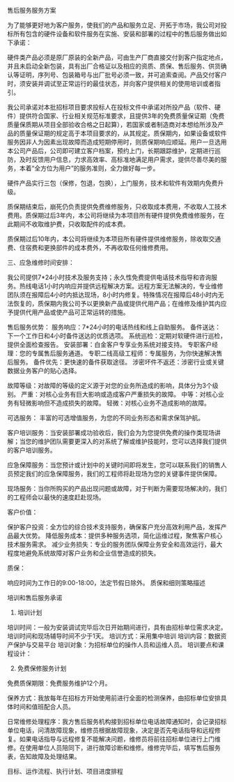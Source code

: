 售后服务服务方案

为了能够更好地为客户服务，使我们的产品和服务立足、开拓于市场，我公司对投标所有包含的硬件设备和软件服务在实施、安装和部署的过程中的售后服务做出如下承诺：

硬件类产品必须是原厂原装的全新产品，可由生产厂商直接交付到客户指定地点，并且未启动全新包装，具有出厂合格证以及相应的资质、质保、售后服务、供货确认等证明，序列号、包装箱号与出厂批号必须一致，并可追索查阅。产品交付客户时，须安装并调试至正常运行的最佳状态，并向客户提供相关的使用培训或者指引。

我公司承诺对本批招标项目要求投标人在投标文件中承诺对所投产品（软件、硬件）提供符合国家、行业相关规范标准要求，且提供3年的免费质量保证期（免费质量保质期从项目全部验收合格之日起算），若国家或者制造商对本想给所涉及产品的质量保证期的规定高于本项目要求的，从其规定。质保期内，如果设备或软件服务因非人为因素出现故障而造成短期停用时，则质保期响应顺延。用户一旦选用本公司产品后，公司即可建立客户档案，预约上门，长期跟踪维护，定期进行巡防，及时反馈用户信息，力求高效率、高标准地满足用户需求，提供尽善尽美的服务，本着“全方位为用户”的服务准则，全力做好每一步。

硬件产品实行三包（保修，包退，包换），上门服务，技术和软件有效期内免费升级。

质保期结束后，崩死仍负责提供免费维修服务，只收取成本费用，不收取人工技术费用。质保期过后3年内，本公司将继续为本项目所有硬件提供免费维修服务，在此期间不收取维护费，只收取配件的成本费。

质保期过后10年内，本公司将继续为本项目所有硬件提供维修服务，除收取交通费、住宿费和更换部件的成本费外，不再收取任何维修费用。

三、应急维修时间安排：

我公司提供7*24小时技术及服务支持；永久性免费提供电话技术指导和咨询服务。热线电话1小时内响应并提供远程解决方案。远程方案无法解决的，专业维修团队须在报障后4小时内抵达现场，8小时内修复。特殊情况在报障后48小时内无法恢复的，质保期内我公司予以更换新产品或提供代用产品；在维修及维护其内应予提供代用产品或使产品可正常运转的措施。



售后服务优势：
服务响应：7*24小时的电话热线和线上自助服务。
备件送达：下一个工作日和4小时备件送达的优质选项。
系统巡检：定期对软硬件进行巡检，提供全面检查报告。
安装部署：白金客户专享业务系统对接支持。
专职客户经理：您的专属售后服务通道。
专职二线高级工程师：专属服务，为你快速解决售后服务。
备件优先：更快速的备件获取途径。
涉密坏件不返还：涉密行业或关键数据业务客户的贴心选择。


故障等级：对故障的等级的定义源于对您的业务所造成的影响，具体分为3个级别。
严重：对核心业务有巨大影响或造成客户严重损失的故障。
中等：对核心业务有轻微影响但不造成损失的故障。
轻微：对核心业务不造成影响的故障。

可选服务：
丰富的可选增值服务，为您的不同业务形态和需求保驾护航。

客户培训服务：当安装部署成功验收后，我们会为为您提供免费的操作类现场讲解；当您的维护团队需要更深入的对系统了解或维护技能时，您可以选择我们提供的客户培训服务。

应急保障服务：当您预计或计划中的关键时间即将发生，您可以联系我们的销售人员预定我们的应急保障服务，我们的工程师将赴现场为您的关键事件提供保障。

现场服务：当你所购买的产品出现问题或故障，对于判断为需要现场解决的，我们的工程师会以最快的速度赶赴现场。

客户价值：

保护客户投资：全方位的综合技术支持服务，确保客户充分高效利用产品，发挥产品最大优势。
降低服务成本：提供多种服务选项，简化运维过程，聚焦客户核心技术服务需求。
减少业务损失：专业的服务团队保障业务安全和高效运行，最大程度地避免系统故障对客户业务和企业信誉造成的损失。

质保：

响应时间为工作日的9:00-18:00，法定节假日除外。
质保和细则策略描述


培训和售后服务承诺

1. 培训计划

培训时间：一般为安装调试完毕后次日开始期间进行，具有由招标单位需求决定。培训时间和现场辅导时间不少于1天。
培训方式：采用集中培训
培训内容：数据资产保护与交易平台
培训对象：为招标单位的操作人员和运维人员。
培训要点和课程设计：

2. 免费保修服务计划

免费质保期限：免费服务维护12个月。

保养方式：我放每年在招标方开始使用前进行全面的检测保养，由招标单位安排具体时间和值班配合人员。

日常维修处理程序：我方售后服务机构接到招标单位电话故障通知时，会记录招标单位电话，问清故障现象，维修员根据故障现象，决定是否先电话指导和远程修复。如果电话指导与远程修复不能解决问题，维修员将前往招标单位进行上门维修。在使用单位人员陪同下，进行故障诊断和维修。维修完毕后，填写售后服务表，告知故障及处理结果。

目标、运作流程、执行计划、项目进度排程


